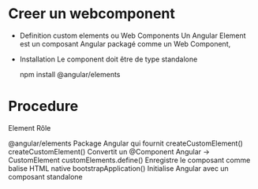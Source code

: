 # Creer un webcomponent
  
  - Definition
    custom elements ou Web Components
    Un Angular Element est un composant Angular packagé comme un Web Component, 

  - Installation
    Le component doit être de type standalone

    npm install @angular/elements


# Procedure

Element                         Rôle

@angular/elements	              Package Angular qui fournit createCustomElement()
createCustomElement()	          Convertit un @Component Angular → CustomElement
customElements.define()	        Enregistre le composant comme balise HTML native
bootstrapApplication()	        Initialise Angular avec un composant standalone
